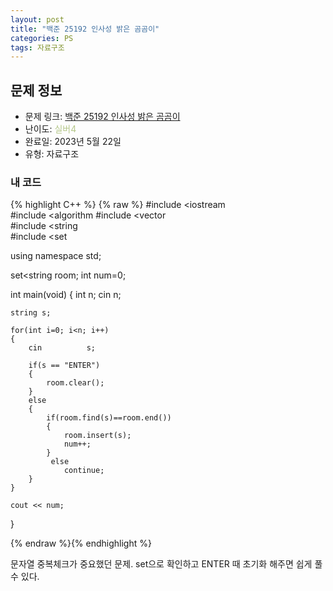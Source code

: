 ```yaml
---
layout: post
title: "백준 25192 인사성 밝은 곰곰이"
categories: PS
tags: 자료구조
---
```


## 문제 정보
- 문제 링크: [백준 25192 인사성 밝은 곰곰이](https://www.acmicpc.net/problem/25192)
- 난이도: <span style="color:#B5C78A">실버4</span>
- 완료일: 2023년 5월 22일
- 유형: 자료구조

### 내 코드

{% highlight C++ %} {% raw %}
#include <iostream	
#include <algorithm	
#include <vector	
#include <string	
#include <set	

using namespace std;

set<string	 room;
int num=0;

int main(void)
{
	int n;
	cin 		 n;
	
	string s;
	
	for(int i=0; i<n; i++)
	{
		cin 		 s;
		
		if(s == "ENTER")
		{
			room.clear();
		}
		else
		{
			if(room.find(s)==room.end())
			{
				room.insert(s);
				num++;
			}
			 else
				continue;
		}
	}
	
	cout << num;
}

{% endraw %}{% endhighlight %}

문자열 중복체크가 중요했던 문제. set으로 확인하고 ENTER 때 초기화 해주면 쉽게 풀 수 있다.
